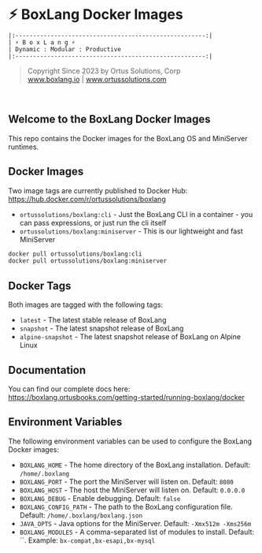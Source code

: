 # ⚡︎ BoxLang Docker Images

```
|:------------------------------------------------------:|
| ⚡︎ B o x L a n g ⚡︎
| Dynamic : Modular : Productive
|:------------------------------------------------------:|
```

<blockquote>
	Copyright Since 2023 by Ortus Solutions, Corp
	<br>
	<a href="https://www.boxlang.io">www.boxlang.io</a> |
	<a href="https://www.ortussolutions.com">www.ortussolutions.com</a>
</blockquote>

<p>&nbsp;</p>

## Welcome to the BoxLang Docker Images

This repo contains the Docker images for the BoxLang OS and MiniServer runtimes.

## Docker Images

Two image tags are currently published to Docker Hub: https://hub.docker.com/r/ortussolutions/boxlang

* `ortussolutions/boxlang:cli` - Just the BoxLang CLI in a container - you can pass expressions, or just run the cli itself
* `ortussolutions/boxlang:miniserver` - This is our lightweight and fast MiniServer

```bash
docker pull ortussolutions/boxlang:cli
docker pull ortussolutions/boxlang:miniserver
```

## Docker Tags

Both images are tagged with the following tags:

* `latest` - The latest stable release of BoxLang
* `snapshot` - The latest snapshot release of BoxLang
* `alpine-snapshot` - The latest snapshot release of BoxLang on Alpine Linux

## Documentation

You can find our complete docs here: https://boxlang.ortusbooks.com/getting-started/running-boxlang/docker

## Environment Variables

The following environment variables can be used to configure the BoxLang Docker images:

* `BOXLANG_HOME` - The home directory of the BoxLang installation. Default: `/home/.boxlang`
* `BOXLANG_PORT` - The port the MiniServer will listen on. Default: `8080`
* `BOXLANG_HOST` - The host the MiniServer will listen on. Default: `0.0.0.0`
* `BOXLANG_DEBUG` - Enable debugging. Default: `false`
* `BOXLANG_CONFIG_PATH` - The path to the BoxLang configuration file. Default: `/home/.boxlang/boxlang.json`
* `JAVA_OPTS` - Java options for the MiniServer. Default: `-Xmx512m -Xms256m`
* `BOXLANG_MODULES` - A comma-separated list of modules to install. Default: ``. Example: `bx-compat,bx-esapi,bx-mysql`
